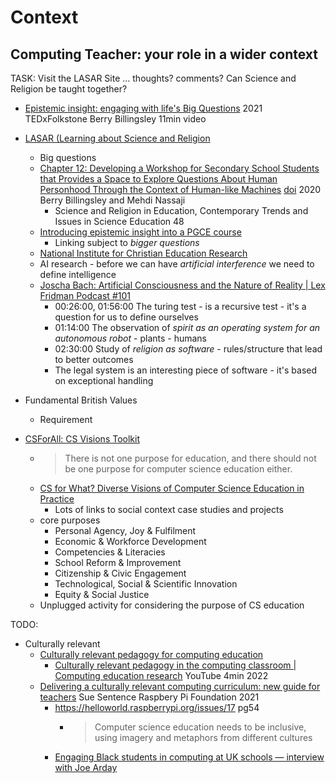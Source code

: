 Context
=======

Computing Teacher: your role in a wider context
-----------------------------------------------

TASK: Visit the LASAR Site ... thoughts? comments?
Can Science and Religion be taught together?

* [Epistemic insight: engaging with life's Big Questions](https://www.ted.com/talks/berry_billingsley_epistemic_insight_engaging_with_life_s_big_questions) 2021 TEDxFolkstone Berry Billingsley 11min video

* [LASAR (Learning about Science and Religion](https://www.canterbury.ac.uk/education/our-work/research-enterprise/learning-about-science-and-religion/learning-about-science-and-religion.aspx)
    * Big questions
    * [Chapter 12: Developing a Workshop for Secondary School Students that Provides a Space to Explore Questions About Human Personhood Through the Context of Human-like Machines](http://www.epistemicinsight.com/wp-content/uploads/2020/04/Book-Chapter-Developing-a-workshop-for-secondary-school-students.pdf) [doi](https://doi.org/10.1007/978-3-030-17234-3_12) 2020 Berry Billingsley and Mehdi Nassaji
        * Science and Religion in Education, Contemporary Trends and Issues in Science Education 48
    * [Introducing epistemic insight into a PGCE course](https://www.epistemicinsight.com/introducing-epistemic-insight-into-a-pgce-course/)
        * Linking subject to _bigger questions_
    * [National Institute for Christian Education Research](https://blogs.canterbury.ac.uk/nicer/)
    * AI research - before we can have _artificial interference_ we need to define intelligence
    * [Joscha Bach: Artificial Consciousness and the Nature of Reality | Lex Fridman Podcast #101](https://www.youtube.com/watch?v=P-2P3MSZrBM)
        * 00:26:00, 01:56:00 The turing test - is a recursive test - it's a question for us to define ourselves
        * 01:14:00 The observation of _spirit as an operating system for an autonomous robot_ - plants - humans
        * 02:30:00 Study of _religion as software_ - rules/structure that lead to better outcomes
        * The legal system is an interesting piece of software - it's based on exceptional handling
* Fundamental British Values
    * Requirement

* [CSForAll: CS Visions Toolkit](https://www.csforall.org/visions/)
    * > There is not one purpose for education, and there should not be one purpose for computer science education either. 
    * [CS for What? Diverse Visions of Computer Science Education in Practice](https://academicworks.cuny.edu/gc_pubs/562/)
        * Lots of links to social context case studies and projects
    * core purposes
        * Personal Agency, Joy & Fulfilment
        * Economic & Workforce Development
        * Competencies & Literacies
        * School Reform & Improvement
        * Citizenship & Civic Engagement
        * Technological, Social & Scientific Innovation
        * Equity & Social Justice
    * Unplugged activity for considering the purpose of CS education

TODO:
* Culturally relevant
    * [Culturally relevant pedagogy for computing education](https://www.raspberrypi.org/culturally-responsive-pedagogy-for-computing-education/)
        * [Culturally relevant pedagogy in the computing classroom | Computing education research](https://www.youtube.com/watch?v=-uGV5Yzi0MQ) YouTube 4min 2022
    * [Delivering a culturally relevant computing curriculum: new guide for teachers](https://www.raspberrypi.org/blog/culturally-relevant-computing-curriculum-guidelines-for-teachers/) Sue Sentence Raspbery Pi Foundation 2021
        * https://helloworld.raspberrypi.org/issues/17 pg54
            * > Computer science education needs to be inclusive, using imagery and metaphors from different cultures
        * [Engaging Black students in computing at UK schools — interview with Joe Arday](https://www.raspberrypi.org/blog/engaging-black-students-in-computing-uk-schools-joe-arday/)
